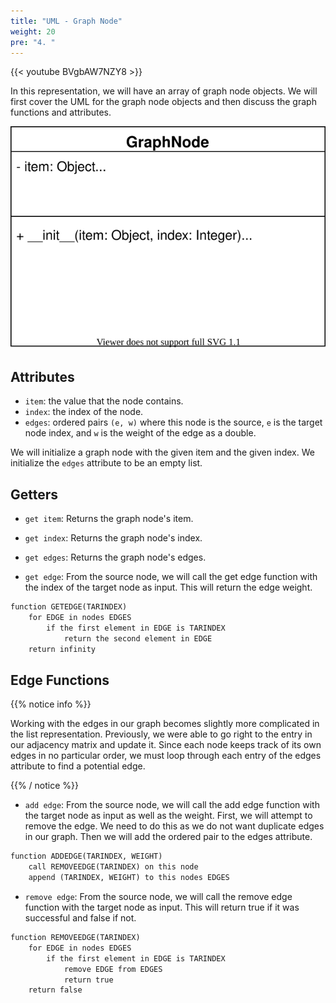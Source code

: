 ```yaml
---
title: "UML - Graph Node"
weight: 20
pre: "4. "
---
```

{{< youtube BVgbAW7NZY8  >}}

In this representation, we will have an array of graph node objects. We will first cover the UML for the graph node objects and then discuss the graph functions and attributes. 

![List Graph UML for Nodes](images/7/graphs_listUML_node.svg)


Attributes
---

- `item`: the value that the node contains.
- `index`: the index of the node.
- `edges`: ordered pairs `(e, w)` where this node is the source, `e` is the target node index, and `w` is the weight of the edge as a double. 

We will initialize a graph node with the given item and the given index. We initialize the `edges` attribute to be an empty list.


Getters
---

- `get item`: Returns the graph node's item.

- `get index`: Returns the graph node's index.

- `get edges`: Returns the graph node's edges.

- `get edge`: From the source node, we will call the get edge function with the index of the target node as input. This will return the edge weight.

``` tex
function GETEDGE(TARINDEX)
    for EDGE in nodes EDGES
        if the first element in EDGE is TARINDEX
            return the second element in EDGE
    return infinity 
```


Edge Functions
---

{{% notice info %}}

Working with the edges in our graph becomes slightly more complicated in the list representation. Previously, we were able to go right to the entry in our adjacency matrix and update it. Since each node keeps track of its own edges in no particular order, we must loop through each entry of the edges attribute to find a potential edge. 

{{% / notice %}}

- `add edge`: From the source node, we will call the add edge function with the target node as input as well as the weight. First, we will attempt to remove the edge. We need to do this as we do not want duplicate edges in our graph. Then we will add the ordered pair to the edges attribute. 

``` tex
function ADDEDGE(TARINDEX, WEIGHT)
    call REMOVEEDGE(TARINDEX) on this node
    append (TARINDEX, WEIGHT) to this nodes EDGES 
```

- `remove edge`: From the source node, we will call the remove edge function with the target node as input. This will return true if it was successful and false if not. 

``` tex
function REMOVEEDGE(TARINDEX)
    for EDGE in nodes EDGES
        if the first element in EDGE is TARINDEX
            remove EDGE from EDGES
            return true
    return false 
```

